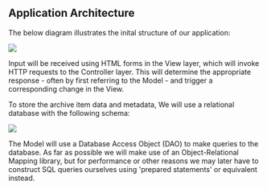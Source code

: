 
## Application Architecture

The below diagram illustrates the inital structure of our application:

![](graphviz/architecture1.png?raw=true)

Input will be received using HTML forms in the View layer, which will invoke
HTTP requests to the Controller layer. This will determine the appropriate
response - often by first referring to the Model - and trigger a corresponding
change in the View.

To store the archive item data and metadata, We will use a relational database
with the following schema:

![](graphviz/entity-relationships.png?raw=true)

The Model will use a Database Access Object (DAO) to make queries to the
database. As far as possible we will make use of an Object-Relational Mapping
library, but for performance or other reasons we may later have to construct
SQL queries ourselves using 'prepared statements' or equivalent instead.
